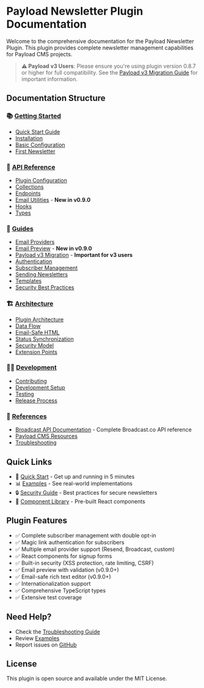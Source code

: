 # Payload Newsletter Plugin Documentation

Welcome to the comprehensive documentation for the Payload Newsletter Plugin. This plugin provides complete newsletter management capabilities for Payload CMS projects.

> **⚠️ Payload v3 Users**: Please ensure you're using plugin version 0.8.7 or higher for full compatibility. See the [Payload v3 Migration Guide](./guides/payload-v3-migration.md) for important information.

## Documentation Structure

### 📚 [Getting Started](./getting-started/)
- [Quick Start Guide](./getting-started/quick-start.md)
- [Installation](./getting-started/installation.md)
- [Basic Configuration](./getting-started/configuration.md)
- [First Newsletter](./getting-started/first-newsletter.md)

### 🔧 [API Reference](./api-reference/)
- [Plugin Configuration](./api-reference/plugin-config.md)
- [Collections](./api-reference/collections.md)
- [Endpoints](./api-reference/endpoints.md)
- [Email Utilities](./api-reference/email-utilities.md) - **New in v0.9.0**
- [Hooks](./api-reference/hooks.md)
- [Types](./api-reference/types.md)

### 📖 [Guides](./guides/)
- [Email Providers](./guides/email-providers.md)
- [Email Preview](./guides/email-preview.md) - **New in v0.9.0**
- [Payload v3 Migration](./guides/payload-v3-migration.md) - **Important for v3 users**
- [Authentication](./guides/authentication.md)
- [Subscriber Management](./guides/subscriber-management.md)
- [Sending Newsletters](./guides/sending-newsletters.md)
- [Templates](./guides/templates.md)
- [Security Best Practices](./guides/security.md)

### 🏗️ [Architecture](./architecture/)
- [Plugin Architecture](./architecture/overview.md)
- [Data Flow](./architecture/data-flow.md)
- [Email-Safe HTML](./architecture/email-safe-html.md)
- [Status Synchronization](./architecture/status-synchronization.md)
- [Security Model](./architecture/security-model.md)
- [Extension Points](./architecture/extension-points.md)

### 👨‍💻 [Development](./development/)
- [Contributing](./development/contributing.md)
- [Development Setup](./development/setup.md)
- [Testing](./development/testing.md)
- [Release Process](./development/releases.md)

### 📄 [References](./references/)
- [Broadcast API Documentation](./references/broadcast-api-docs.md) - Complete Broadcast.co API reference
- [Payload CMS Resources](./references/payload-resources.md)
- [Troubleshooting](./references/troubleshooting.md)

## Quick Links

- 🚀 [Quick Start](./getting-started/quick-start.md) - Get up and running in 5 minutes
- 📊 [Examples](./guides/examples.md) - See real-world implementations
- 🔒 [Security Guide](./guides/security.md) - Best practices for secure newsletters
- 🎨 [Component Library](./api-reference/components.md) - Pre-built React components

## Plugin Features

- ✅ Complete subscriber management with double opt-in
- ✅ Magic link authentication for subscribers
- ✅ Multiple email provider support (Resend, Broadcast, custom)
- ✅ React components for signup forms
- ✅ Built-in security (XSS protection, rate limiting, CSRF)
- ✅ Email preview with validation (v0.9.0+)
- ✅ Email-safe rich text editor (v0.9.0+)
- ✅ Internationalization support
- ✅ Comprehensive TypeScript types
- ✅ Extensive test coverage

## Need Help?

- Check the [Troubleshooting Guide](./references/troubleshooting.md)
- Review [Examples](./guides/examples.md)
- Report issues on [GitHub](https://github.com/aniketpanjwani/payload-plugin-email-newsletter/issues)

## License

This plugin is open source and available under the MIT License.
